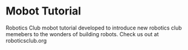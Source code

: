Mobot Tutorial
==============

Robotics Club mobot tutorial developed to introduce new robotics club memebers to the wonders of building robots. Check us out at roboticsclub.org
